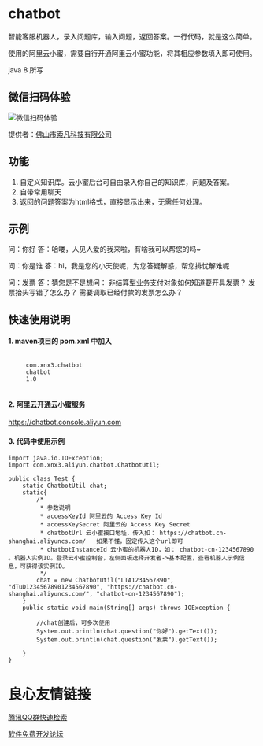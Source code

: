 # chatbot
智能客服机器人，录入问题库，输入问题，返回答案。一行代码，就是这么简单。

使用的阿里云小蜜，需要自行开通阿里云小蜜功能，将其相应参数填入即可使用。


java 8 所写

## 微信扫码体验
![微信扫码体验](https://images.gitee.com/uploads/images/2019/0328/140434_bff68d69_429922.png "qrcode.png")
 
提供者：[佛山市索凡科技有限公司](http://www.suofan.net.cn/)

## 功能
1. 自定义知识库。云小蜜后台可自由录入你自己的知识库，问题及答案。
1. 自带常用聊天
1. 返回的问题答案为html格式，直接显示出来，无需任何处理。


## 示例
问：你好 
答：哈喽，人见人爱的我来啦，有啥我可以帮您的吗~ 
 
问：你是谁 
答：hi，我是您的小天使呢，为您答疑解惑，帮您排忧解难呢 
 
问：发票 
答：猜您是不是想问：   非结算型业务支付对象如何知道要开具发票？  发票抬头写错了怎么办？  需要调取已经付款的发票怎么办？   



## 快速使用说明
#### 1. maven项目的 pom.xml 中加入
````
 
	 com.xnx3.chatbot 
	 chatbot 
	 1.0 
 
```` 

#### 2. 阿里云开通云小蜜服务
https://chatbot.console.aliyun.com

#### 3. 代码中使用示例 
````
import java.io.IOException;
import com.xnx3.aliyun.chatbot.ChatbotUtil;

public class Test {
	static ChatbotUtil chat;
	static{
		/* 
		 * 参数说明
		 * accessKeyId 阿里云的 Access Key Id
		 * accessKeySecret 阿里云的 Access Key Secret
		 * chatbotUrl 云小蜜接口地址，传入如： https://chatbot.cn-shanghai.aliyuncs.com/   如果不懂，固定传入这个url即可
		 * chatbotInstanceId 云小蜜的机器人ID，如： chatbot-cn-1234567890 。机器人实例ID。登录云小蜜控制台，左侧面板选择开发者->基本配置，查看机器人示例信息，可获得该实例ID。
		 */
		chat = new ChatbotUtil("LTA1234567890", "dTuD12345678901234567890", "https://chatbot.cn-shanghai.aliyuncs.com/", "chatbot-cn-1234567890");
	}
	public static void main(String[] args) throws IOException {
		
		//chat创建后，可多次使用
		System.out.println(chat.question("你好").getText());
		System.out.println(chat.question("发票").getText());
		
	}
}
````

 # 良心友情链接

[腾讯QQ群快速检索](http://u.720life.cn/s/8cf73f7c)

[软件免费开发论坛](http://u.720life.cn/s/bbb01dc0)